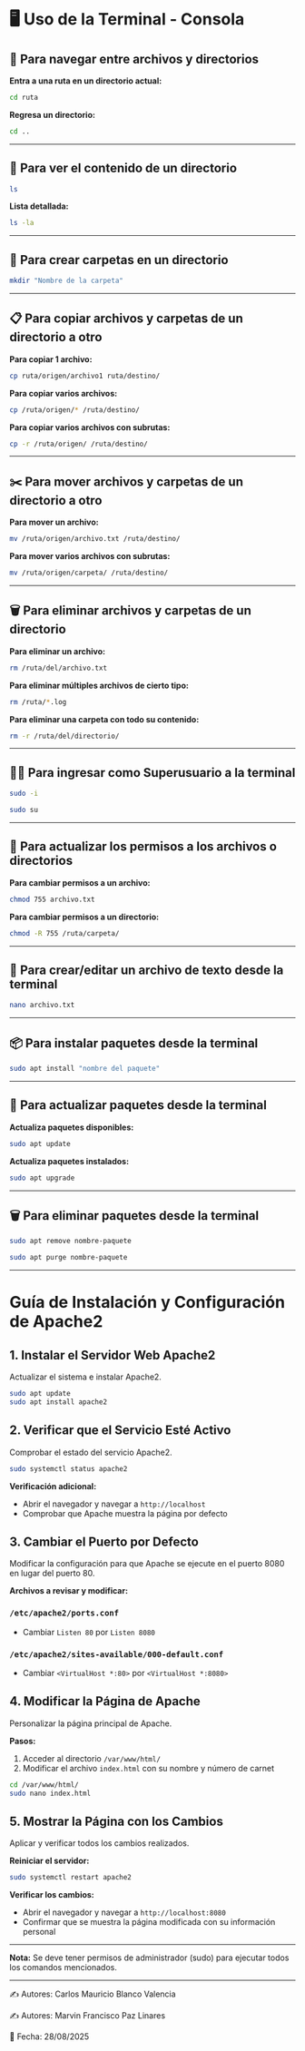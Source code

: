 # 🖥️ Uso de la Terminal - Consola

## 📂 Para navegar entre archivos y directorios

**Entra a una ruta en un directorio actual:**
```bash
cd ruta 
```

**Regresa un directorio:**
```bash
cd ..
```

---

## 👀 Para ver el contenido de un directorio

```bash
ls 
```

**Lista detallada:**
```bash
ls -la
```

---

## 📁 Para crear carpetas en un directorio

```bash
mkdir "Nombre de la carpeta" 
```

---

## 📋 Para copiar archivos y carpetas de un directorio a otro

**Para copiar 1 archivo:**
```bash
cp ruta/origen/archivo1 ruta/destino/
```

**Para copiar varios archivos:**
```bash
cp /ruta/origen/* /ruta/destino/
```

**Para copiar varios archivos con subrutas:**
```bash
cp -r /ruta/origen/ /ruta/destino/
```

---

## ✂️ Para mover archivos y carpetas de un directorio a otro

**Para mover un archivo:**
```bash
mv /ruta/origen/archivo.txt /ruta/destino/
```

**Para mover varios archivos con subrutas:**
```bash
mv /ruta/origen/carpeta/ /ruta/destino/
```

---

## 🗑️ Para eliminar archivos y carpetas de un directorio

**Para eliminar un archivo:**
```bash
rm /ruta/del/archivo.txt
```

**Para eliminar múltiples archivos de cierto tipo:**
```bash
rm /ruta/*.log
```

**Para eliminar una carpeta con todo su contenido:**
```bash
rm -r /ruta/del/directorio/
```

---

## 👨‍💻 Para ingresar como Superusuario a la terminal

```bash
sudo -i
```

```bash
sudo su
```

---

## 🔐 Para actualizar los permisos a los archivos o directorios

**Para cambiar permisos a un archivo:**
```bash
chmod 755 archivo.txt
```

**Para cambiar permisos a un directorio:**
```bash
chmod -R 755 /ruta/carpeta/
```

---

## 📝 Para crear/editar un archivo de texto desde la terminal

```bash
nano archivo.txt
```

---

## 📦 Para instalar paquetes desde la terminal

```bash
sudo apt install "nombre del paquete"
```

---

## 🔄 Para actualizar paquetes desde la terminal

**Actualiza paquetes disponibles:**
```bash
sudo apt update
```

**Actualiza paquetes instalados:**
```bash
sudo apt upgrade
```

---

## 🗑️ Para eliminar paquetes desde la terminal

```bash
sudo apt remove nombre-paquete
```

```bash
sudo apt purge nombre-paquete
```


----    
# Guía de Instalación y Configuración de Apache2

## 1. Instalar el Servidor Web Apache2

Actualizar el sistema e instalar Apache2.


```bash
sudo apt update
sudo apt install apache2
```

## 2. Verificar que el Servicio Esté Activo

Comprobar el estado del servicio Apache2.

```bash
sudo systemctl status apache2
```

**Verificación adicional:**
- Abrir el navegador y navegar a `http://localhost`
- Comprobar que Apache muestra la página por defecto

## 3. Cambiar el Puerto por Defecto

Modificar la configuración para que Apache se ejecute en el puerto 8080 en lugar del puerto 80.

**Archivos a revisar y modificar:**

### `/etc/apache2/ports.conf`
- Cambiar `Listen 80` por `Listen 8080`

### `/etc/apache2/sites-available/000-default.conf`
- Cambiar `<VirtualHost *:80>` por `<VirtualHost *:8080>`

## 4. Modificar la Página de Apache

Personalizar la página principal de Apache.

**Pasos:**
1. Acceder al directorio `/var/www/html/`
2. Modificar el archivo `index.html` con su nombre y número de carnet

```bash
cd /var/www/html/
sudo nano index.html
```

## 5. Mostrar la Página con los Cambios

Aplicar y verificar todos los cambios realizados.

**Reiniciar el servidor:**
```bash
sudo systemctl restart apache2
```

**Verificar los cambios:**
- Abrir el navegador y navegar a `http://localhost:8080`
- Confirmar que se muestra la página modificada con su información personal

---

**Nota:** Se deve tener permisos de administrador (sudo) para ejecutar todos los comandos mencionados.

---
✍️ Autores: Carlos Mauricio Blanco Valencia

✍️ Autores: Marvin Francisco Paz Linares

📅 Fecha: 28/08/2025